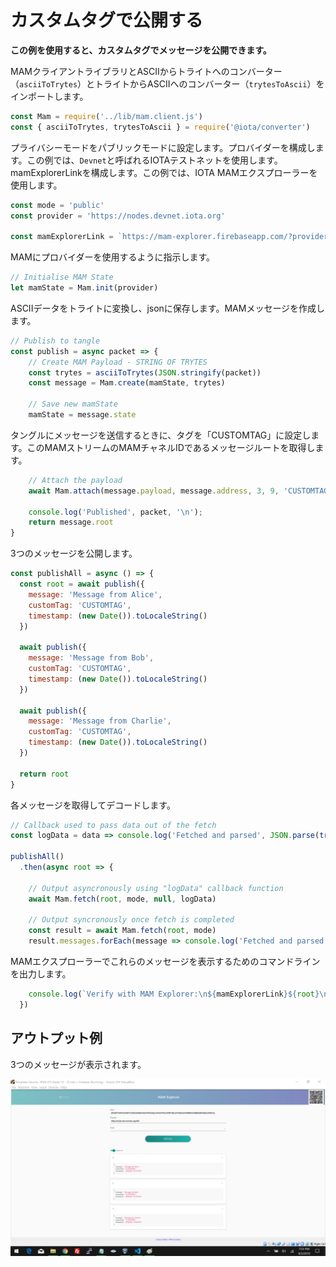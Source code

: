 # カスタムタグで公開する
<!-- # Publishing with a custom tag -->

**この例を使用すると、カスタムタグでメッセージを公開できます。**
<!-- **Using this example you can publish a message with a custom tag** -->

MAMクライアントライブラリとASCIIからトライトへのコンバーター（`asciiToTrytes`）とトライトからASCIIへのコンバーター（`trytesToAscii`）をインポートします。
<!-- Import the MAM client library and the ascii to tryte and tryte to ascii converters -->
```js
const Mam = require('../lib/mam.client.js')
const { asciiToTrytes, trytesToAscii } = require('@iota/converter')
```

プライバシーモードをパブリックモードに設定します。プロバイダーを構成します。この例では、`Devnet`と呼ばれるIOTAテストネットを使用します。mamExplorerLinkを構成します。この例では、IOTA MAMエクスプローラーを使用します。
<!-- Set the privacy mode to public.  Configure the provider.  This example uses the IOTA testbed, called "Devnet".  Configure the mamExplorerLink.  This example uses the IOTA MAM explorer. -->

```js
const mode = 'public'
const provider = 'https://nodes.devnet.iota.org'

const mamExplorerLink = `https://mam-explorer.firebaseapp.com/?provider=${encodeURIComponent(provider)}&mode=${mode}&root=`
```

MAMにプロバイダーを使用するように指示します。
<!-- Tell MAM to use the provider -->

```js
// Initialise MAM State
let mamState = Mam.init(provider)
```

ASCIIデータをトライトに変換し、jsonに保存します。MAMメッセージを作成します。
<!-- Convert the ascii data to trytes and store it in json.  Create your MAM message -->

```js
// Publish to tangle
const publish = async packet => {
    // Create MAM Payload - STRING OF TRYTES
    const trytes = asciiToTrytes(JSON.stringify(packet))
    const message = Mam.create(mamState, trytes)

    // Save new mamState
    mamState = message.state
```

タングルにメッセージを送信するときに、タグを「CUSTOMTAG」に設定します。このMAMストリームのMAMチャネルIDであるメッセージルートを取得します。
<!-- Set the tag to 'CUSTOMTAG' when you send the message to the Tangle.  You will get the message root which is the MAM channel ID for this MAM stream -->

```js
    // Attach the payload
    await Mam.attach(message.payload, message.address, 3, 9, 'CUSTOMTAG')

    console.log('Published', packet, '\n');
    return message.root
}
```

3つのメッセージを公開します。
<!-- Publish three messages -->

```js
const publishAll = async () => {
  const root = await publish({
    message: 'Message from Alice',
    customTag: 'CUSTOMTAG',
    timestamp: (new Date()).toLocaleString()
  })

  await publish({
    message: 'Message from Bob',
    customTag: 'CUSTOMTAG',
    timestamp: (new Date()).toLocaleString()
  })

  await publish({
    message: 'Message from Charlie',
    customTag: 'CUSTOMTAG',
    timestamp: (new Date()).toLocaleString()
  })

  return root
}
```

各メッセージを取得してデコードします。
<!-- Fetch each message and decode it -->

```js
// Callback used to pass data out of the fetch
const logData = data => console.log('Fetched and parsed', JSON.parse(trytesToAscii(data)), '\n')

publishAll()
  .then(async root => {

    // Output asyncronously using "logData" callback function
    await Mam.fetch(root, mode, null, logData)

    // Output syncronously once fetch is completed
    const result = await Mam.fetch(root, mode)
    result.messages.forEach(message => console.log('Fetched and parsed', JSON.parse(trytesToAscii(message)), '\n'))
```

MAMエクスプローラーでこれらのメッセージを表示するためのコマンドラインを出力します。
<!-- Print the command line for viewing these messages in the MAM Explorer -->

```js
    console.log(`Verify with MAM Explorer:\n${mamExplorerLink}${root}\n`);
  })
```

## アウトプット例
<!-- ## Example output -->

3つのメッセージが表示されます。
<!-- You should see three messages -->

![screen capture verifying publishing and fetching](images/customTag.png)
